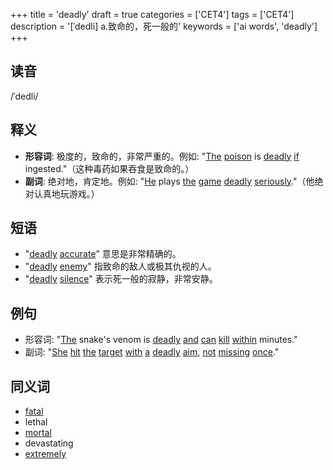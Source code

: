 +++
title = 'deadly'
draft = true
categories = ['CET4']
tags = ['CET4']
description = '[ˈdedli] a.致命的，死一般的'
keywords = ['ai words', 'deadly']
+++

## 读音
/ˈdedli/

## 释义
- **形容词**: 极度的，致命的，非常严重的。例如: "[The](/post/the/) [poison](/post/poison/) is [deadly](/post/deadly/) [if](/post/if/) ingested."（这种毒药如果吞食是致命的。）
- **副词**: 绝对地，肯定地。例如: "[He](/post/he/) plays [the](/post/the/) [game](/post/game/) [deadly](/post/deadly/) [seriously](/post/seriously/)."（他绝对认真地玩游戏。）

## 短语
- "[deadly](/post/deadly/) [accurate](/post/accurate/)" 意思是非常精确的。
- "[deadly](/post/deadly/) [enemy](/post/enemy/)" 指致命的敌人或极其仇视的人。
- "[deadly](/post/deadly/) [silence](/post/silence/)" 表示死一般的寂静，非常安静。

## 例句
- 形容词: "[The](/post/the/) snake's venom is [deadly](/post/deadly/) [and](/post/and/) [can](/post/can/) [kill](/post/kill/) [within](/post/within/) minutes."
- 副词: "[She](/post/she/) [hit](/post/hit/) [the](/post/the/) [target](/post/target/) [with](/post/with/) [a](/post/a/) [deadly](/post/deadly/) [aim](/post/aim/), [not](/post/not/) [missing](/post/missing/) [once](/post/once/)."

## 同义词
- [fatal](/post/fatal/)
- lethal
- [mortal](/post/mortal/)
- devastating
- [extremely](/post/extremely/)
